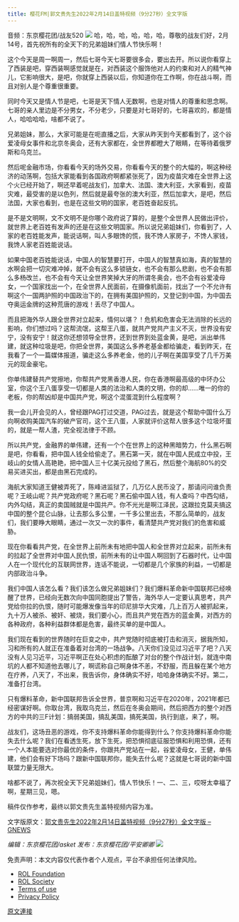 ```yaml
---
title: 樱花FM|郭文贵先生2022年2月14日盖特视频（9分27秒）全文字版
---
```


音频：东京樱花团/战友520
![](https://lh6.googleusercontent.com/_IUHLEcoIOL-NjZCzBLkjeeOMYsC3bQ24C0IzwNUmSv_BY6q2h_sJs3fg1OtWkTJVHDOX6vZ5YNk15V1uztRsMLDnWPzobTwmA7yw1YMU7pDTKClGrjtEeZqdrOwrcpX16CHS_mO)
哈，哈，哈，哈，哈，哈，尊敬的战友们好，2月14号，首先祝所有的全天下的兄弟姐妹们情人节快乐啊！

这个今天是周一啊周一，然后七哥今天七哥要很多会，要出去开。所以说你看穿上了西装是吧，穿西装啊感觉就是在，对西装这个服饰他对人的约束和对人的精气神儿，它影响很大，是吧，你就穿上西装以后，你知道你在工作啊，你在战斗啊，而且对别人是个尊重很重要。

同时今天又是情人节是吧，七哥是天下情人无数啊，也是对情人的尊重和思念啊。七哥的亲人里边是不分男女，不分老少，只要是对七哥好的，七哥喜欢的，都是情人，哈哈哈哈，啥都不说了。

兄弟姐妹，那么，大家可能是在呃直播之后，大家从昨天到今天都看到了，这个谷爱凌母女事件和北京冬奥会，还有大家都在，全世界都瞪大了眼睛，在等待着俄罗斯和乌克兰。

然后呢金融市场，你看看今天的场外交易，你看看今天的整个的大幅的，啊这种经济的动荡啊，包括大家能看到各国政府啊都紧张死了，因为疫苗灾难在全世界上这个火已经开始了，啊还早着呢战友们，加拿大、法国、澳大利亚，大家看到，疫苗灾难，最受害的是以色列，然后就是最夸张的澳大利亚，然后加拿大，是吧，然后法国，大家也看到，也是在这些文明的国家，老百姓奋起反抗。

是不是文明啊，文不文明不是你哪个政府说了算的，是整个全世界人民做出评价，就世界上老百姓有发声的还是在这些文明国家。所以说兄弟姐妹们，你看到了，人家的老百姓能发声，能说话啊，叫人多眼馋的慌，我不馋人家房子，不馋人家钱，我馋人家老百姓能说话。

如果中国老百姓能说话，中国人的智慧要打开，中国人的智慧真如海，真的智慧的水啊会把一切灾难冲掉，就不会有这么多锁链女，也不会有那么悲剧，也不会有那么多杨改兰，也不会有今天让全世界笑掉大牙的所谓冬奥会，也不会有谷爱凌母女，一个国家找出一个，在全世界人民面前，在摄像机面前，找出了一个不允许有啊这个一国两护照的中国政治下的，在拥有美国护照的，又登记到中国，为中国去夺奥运金牌的这种荒唐的游戏！丢尽了中国人。

而且把海外华人跟全世界对立起来，情何以堪？！危机和危害会无法消除的长远的影响，你们想过吗？这帮流氓，这帮王八蛋，就共产党共产主义不灭，世界没有安宁，没有安宁！就这你还想领导全世界，还到世界到处蓝金黄，是吧，派出单伟建，就这种垃圾是吧，你把全世界，美国这么多养老基金都给骗走，看到昨天，在我看了一个一篇媒体报道，骗走这么多养老金，他的儿子啊在美国享受了几千万美元的现金豪宅。

你单伟建替共产党擦地，你帮共产党黑香港人民，你在香港啊最高级的中环办公室，你这个王八蛋享受一切都是人类的法治和人类的文明，你的却……唯一的你的老板，你的帮凶却是中国共产党，啊这个混蛋混到什么程度啊？

我一会儿开会见的人，曾经跟PAG打过交道，PAG过去，就是这个帮助中国什么万向啊收购美国汽车的破产官司，这个王八蛋，人家就评价这帮人很多这个垃圾坏蛋的，就是一帮人渣，完全视法律于不顾。

所以共产党，金融界的单伟建，还有一个个在世界上的这种黑暗势力，什么黑石啊是吧，你看看，把中国人钱全给偷走了。黑石第一天，就在中国人民成立中投，王岐山的女情人高艳艳，把中国人三十亿美元投给了黑石，然后整个海航80%的交易买进买出，都是由黑石完成的。

海航大家知道王健被弄死了，陈峰进监狱了，几万亿人民币没了，那请问问谁负责呢？王岐山呢？共产党政府呢？黑石呢？黑石偷中国人钱，有人查吗？中西勾结，内外勾结，真正的卖国贼就是中国共产。你不光光是啊江泽民，这跟拉克莫夫搞这中国的整个昆仑山脉，让去那么多公里，一千多公里出去，不那么简单的，战友们，我们要睁大眼睛，通过一次又一次的事件，看清楚共产党对我们的危害和威胁。

现在你看看共产党，在全世界上前所未有地把中国人和全世界对立起来，前所未有的拉起了全世界对中国人民仇恨，前所未有的让中国人啊回到了石器时代，让中国人在一个现代化的互联网世界，连话不能说，一切都是几个家族的利益，一切都是内部政治斗争。

我们中国人该怎么看？我们该怎么做兄弟姐妹们？我们爆料革命新中国联邦已经唤醒了世界，已经向无数次向中国同胞提出了警告，海外华人一定要认真思考，共产党给你拉的仇恨，随时可能爆发像当年的印尼排华大灾难，几上百万人被抓起来，九十万人被杀、被奸、被烧，我们要小心，而且共产党在西方的蓝金黄，对西方的各种政府，各种利益群体都是危害，最终买单的是中国人。

我们现在看到的世界随时在巨变之中，共产党随时彻底被打击和消灭，据我所知，习和所有的人就正在准备着对台湾的一场战争。八天你们没见过习近平了吧？八天没有人见习近平，习近平啊正在处心积虑的酝酿了对台的整个作战计划，就连中南坑的人都不知道他去哪儿了，啊谎称自己啊身体不恙，不舒服，而且躲在某个地方在疗养，八天了，不出来，我告诉你，身体确实不好，哈哈身体确实不好。第二，准备打台湾。

只有爆料革命，新中国联邦告诉全世界，普京啊和习近平在2020年，2021年都已经密谋好啊。你取台湾，我取乌克兰，然后在冬奥会期间，然后把西方的整个对西方的中共的三F计划：搞弱美国，搞乱美国，搞死美国，执行到底，来了，啊。

战友们，这场丑恶的游戏，你不支持爆料革命你能得到什么？你支持爆料革命你能失去什么呢？我们在看透生死，放下生死，把恐惧彻底征服恐惧和利用恐惧，还有一个人本能要选对你最优的条件，你跟共产党站在一起，谷爱凌母女，王健，单伟建，他们会有好下场吗？跟新中国联邦你，能失去什么呢？这就是七哥说的新中国联盟力量无限大。

啥都不说了，再次祝全天下兄弟姐妹们，情人节快乐！一、二、三，哎呀太幸福了啊，星期三见，嗯。

稿件仅作参考，最终以郭文贵先生盖特视频内容为准。

文字版原文：[郭文贵先生2022年2月14日盖特视频（9分27秒）全文字版 – GNEWS](https://gnews.org/zh-hans/2006246/)

*编辑：东京樱花团/asket
发布：东京樱花团/平安卿卿*
![](https://assets.gnews.org/wp-content/uploads/2021/12/yht.jpg)
 

免责声明：本文内容仅代表作者个人观点，平台不承担任何法律风险。

- [ROL Foundation](https://rolfoundation.org/)
- [ROL Society](https://rolsociety.org/)
- [Terms of use](https://gnews.org/terms-of-use-3/)
- [Privacy Policy](https://gnews.org/privacy-policy/)

[原文連接](https://gnews.org/zh-hans/2036738/)